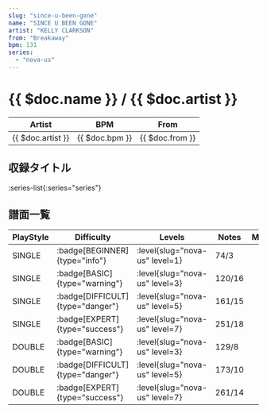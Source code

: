 ```yaml
---
slug: "since-u-been-gone"
name: "SINCE U BEEN GONE"
artist: "KELLY CLARKSON"
from: "Breakaway"
bpm: 131
series:
  - "nova-us"
---
```


# {{ $doc.name }} / {{ $doc.artist }}

|Artist|BPM|From|
|------|---|----|
|{{ $doc.artist }}|{{ $doc.bpm }}|{{ $doc.from }}|

## 収録タイトル

:series-list{:series="series"}

## 譜面一覧

|PlayStyle|Difficulty|Levels|Notes|Movie|
|---------|----------|------|-----|-----|
|SINGLE| :badge[BEGINNER]{type="info"}|<div class="field is-grouped is-grouped-multiline"> :level{slug="nova-us" level=1}</div>|74/3||
|SINGLE| :badge[BASIC]{type="warning"}|<div class="field is-grouped is-grouped-multiline"> :level{slug="nova-us" level=3}</div>|120/16||
|SINGLE| :badge[DIFFICULT]{type="danger"}|<div class="field is-grouped is-grouped-multiline"> :level{slug="nova-us" level=5}</div>|161/15||
|SINGLE| :badge[EXPERT]{type="success"}|<div class="field is-grouped is-grouped-multiline"> :level{slug="nova-us" level=7}</div>|251/18||
|DOUBLE| :badge[BASIC]{type="warning"}|<div class="field is-grouped is-grouped-multiline"> :level{slug="nova-us" level=3}</div>|129/8||
|DOUBLE| :badge[DIFFICULT]{type="danger"}|<div class="field is-grouped is-grouped-multiline"> :level{slug="nova-us" level=5}</div>|173/10||
|DOUBLE| :badge[EXPERT]{type="success"}|<div class="field is-grouped is-grouped-multiline"> :level{slug="nova-us" level=7}</div>|261/14||
